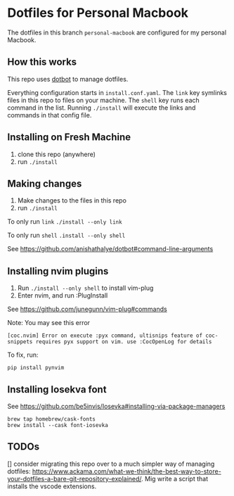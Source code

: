 # Dotfiles for Personal Macbook
The dotfiles in this branch `personal-macbook` are configured for my personal Macbook.

## How this works
This repo uses [dotbot](https://github.com/anishathalye/dotbot) to manage dotfiles.

Everything configuration starts in `install.conf.yaml`. The `link` key symlinks files in this repo to files on your machine. The `shell` key runs each command in the list. Running `./install` will execute the links and commands in that config file.

## Installing on Fresh Machine
1. clone this repo (anywhere)
2. run `./install`

## Making changes
1. Make changes to the files in this repo
2. run `./install`

To only run `link`
`./install --only link`

To only run `shell`
`.install --only shell`

See https://github.com/anishathalye/dotbot#command-line-arguments

## Installing nvim plugins
1. Run `./install --only shell` to install vim-plug
2. Enter nvim, and run :PlugInstall

See https://github.com/junegunn/vim-plug#commands

Note: You may see this error
```
[coc.nvim] Error on execute :pyx command, ultisnips feature of coc-snippets requires pyx support on vim. use :CocOpenLog for details
```
To fix, run:
```
pip install pynvim
```

## Installing Iosekva font
See https://github.com/be5invis/Iosevka#installing-via-package-managers
```
brew tap homebrew/cask-fonts
brew install --cask font-iosevka
```

## TODOs
[] consider migrating this repo over to a much simpler way of managing dotfiles: https://www.ackama.com/what-we-think/the-best-way-to-store-your-dotfiles-a-bare-git-repository-explained/. Mig write a script that installs the vscode extensions.
